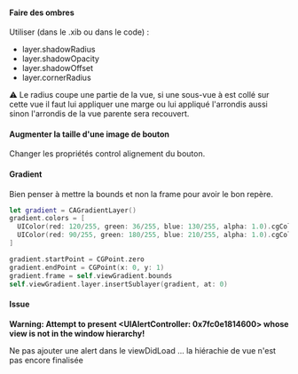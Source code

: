 
#### Faire des ombres
Utiliser (dans le .xib ou dans le code) :

* layer.shadowRadius
* layer.shadowOpacity
* layer.shadowOffset
* layer.cornerRadius

⚠️ Le radius coupe une partie de la vue, si une sous-vue à est collé sur cette vue il faut lui appliquer une marge ou lui appliqué l'arrondis aussi sinon l'arrondis de la vue parente sera recouvert.

#### Augmenter la taille d'une image de bouton

Changer les propriétés control alignement du bouton.

#### Gradient

Bien penser à mettre la bounds et non la frame pour avoir le bon repère.

```swift
let gradient = CAGradientLayer()
gradient.colors = [
  UIColor(red: 120/255, green: 36/255, blue: 130/255, alpha: 1.0).cgColor,
  UIColor(red: 90/255, green: 180/255, blue: 210/255, alpha: 1.0).cgColor
]

gradient.startPoint = CGPoint.zero
gradient.endPoint = CGPoint(x: 0, y: 1)
gradient.frame = self.viewGradient.bounds
self.viewGradient.layer.insertSublayer(gradient, at: 0)
```

#### Issue
**Warning: Attempt to present <UIAlertController: 0x7fc0e1814600> whose view is not in the window hierarchy!**

Ne pas ajouter une alert dans le viewDidLoad ... la hiérachie de vue n'est pas encore finalisée
